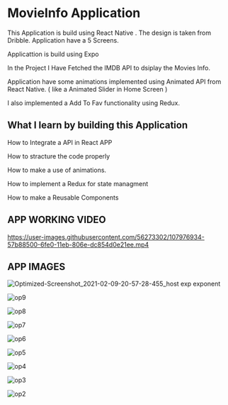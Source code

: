 # MovieInfo Application 

 This Application is build using React Native . The design is taken from Dribble. Application have a 5 Screens.
 
 
 Applicattion is build using Expo

 In the Project I Have Fetched the IMDB API  to dsiplay the Movies Info.

 Application have some animations implemented using Animated API from React Native. ( like a Animated Slider in Home Screen )

 I also implemented a Add To Fav functionality using Redux.


 


## What I learn by building this Application

How to Integrate a API in React APP

How to stracture the code properly

How to make a use of animations.

How to implement a Redux for state managment

How to make a Reusable Components 

## APP WORKING VIDEO 

https://user-images.githubusercontent.com/56273302/107976934-57b88500-6fe0-11eb-806e-dc854d0e21ee.mp4

## APP IMAGES

![Optimized-Screenshot_2021-02-09-20-57-28-455_host exp exponent](https://user-images.githubusercontent.com/56273302/107973297-15d91000-6fdb-11eb-8bca-85844fff5524.jpg)

![op9](https://user-images.githubusercontent.com/56273302/107974545-c562b200-6fdc-11eb-8749-733b3c9a012a.jpg)

![op8](https://user-images.githubusercontent.com/56273302/107974568-ceec1a00-6fdc-11eb-8d9b-b954af97474d.jpg)

![op7](https://user-images.githubusercontent.com/56273302/107974593-d6132800-6fdc-11eb-8abd-5eb9fbc22c27.jpg)

![op6](https://user-images.githubusercontent.com/56273302/107974606-db707280-6fdc-11eb-84b7-355e75b40ea7.jpg)

![op5](https://user-images.githubusercontent.com/56273302/107974626-e3301700-6fdc-11eb-9d1b-9e34b78d2d45.jpg)

![op4](https://user-images.githubusercontent.com/56273302/107974642-e88d6180-6fdc-11eb-813f-85b7eebc4914.jpg)

![op3](https://user-images.githubusercontent.com/56273302/107974660-edeaac00-6fdc-11eb-8d71-facf9f67ee0c.jpg)

![op2](https://user-images.githubusercontent.com/56273302/107974673-f3e08d00-6fdc-11eb-9f70-2ac0323405f1.jpg)


